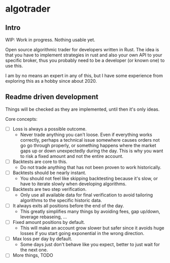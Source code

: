 # algotrader

## Intro

WIP: Work in progress. Nothing usable yet.

Open source algorithmic trader for developers written in Rust. The idea is that you have to implement strategies in rust and also your own API to your specific broker, thus you probably need to be a developer (or known one) to use this.

I am by no means an expert in any of this, but I have some experience from exploring this as a hobby since about 2020.

## Readme driven development

Things will be checked as they are implemented, until then it's only ideas.

Core concepts:

- [ ] Loss is always a possible outcome.
  - Never trade anything you can't loose. Even if everything works correctly, perhaps a technical issue somewhere causes orders not go go through properly, or something happens where the market gaps up or down unexpectedly during the day. This is why you want to risk a fixed amount and not the entire account.
- [ ] Backtests are core to this.
  - Do not trade anything that has not been proven to work historically.
- [ ] Backtests should be nearly instant.
  - You should not feel like skipping backtesting because it's slow, or have to iterate slowly when developing algorithms.
- [ ] Backtests are two step verification.
  - Only use all available data for final verification to avoid tailoring algorithms to the specific historic data.
- [ ] It always exits all positions before the end of the day.
  - This greatly simplifies many things by avoiding fees, gap up/down, leverage rebaseing, ...
- [ ] Fixed amount positions by default.
  - This will make an account grow slower but safer since it avoids huge losses if you start going exponential in the wrong direction.
- [ ] Max loss per day by default.
  - Some days just don't behave like you expect, better to just wait for the next one.
- [ ] More things, TODO
